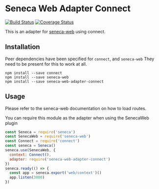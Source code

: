 # Seneca Web Adapter Connect

[![Build Status][travis-badge]][travis-url]
[![Coverage Status][coveralls-badge]][coveralls-url]

This is an adapter for [seneca-web](https://github.com/senecajs/seneca-web/) using connect.

## Installation

Peer dependencies have been specified for `connect`, and `seneca-web`
They need to be present for this to work at all.

```
npm install --save connect
npm install --save seneca-web
npm install --save seneca-web-adapter-connect
```

## Usage

Please refer to the seneca-web documentation on how to load routes.

You can require this module as the adapter when using the SenecaWeb plugin

```js
const Seneca = require('seneca')
const SenecaWeb = require('seneca-web')
const Connect = require('connect')
const seneca = Seneca()
seneca.use(SenecaWeb, {
  context: Connect(),
  adapter: require('seneca-web-adapter-connect')
})
seneca.ready(() => {
  const app = seneca.export('web/context')()
  app.listen(3000)
})
```

[travis-badge]: https://travis-ci.org/senecajs/seneca-web-adapter-connect.svg?branch=master
[travis-url]: https://travis-ci.org/senecajs/seneca-web-adapter-connect
[coveralls-badge]: https://coveralls.io/repos/github/senecajs/seneca-web-adapter-connect/badge.svg?branch=master
[coveralls-url]: https://coveralls.io/github/senecajs/seneca-web-adapter-connect?branch=master
